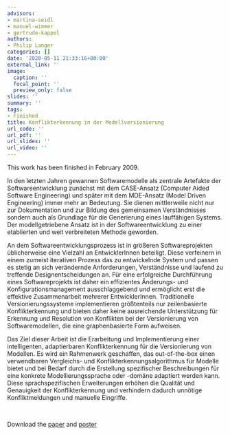 ```yaml
---
advisors:
- martina-seidl
- manuel-wimmer
- gertrude-kappel
authors:
- Philip Langer
categories: []
date: '2020-05-11 21:33:16+00:00'
external_link: ''
image:
  caption: ''
  focal_point: ''
  preview_only: false
slides: ''
summary: ''
tags:
- Finished
title: Konflikterkennung in der Modellversionierung
url_code: ''
url_pdf: ''
url_slides: ''
url_video: ''
---
```


This work has been finished in February 2009.

In den letzten Jahren gewannen Softwaremodelle als zentrale Artefakte der Softwareentwicklung zunächst mit dem CASE-Ansatz (Computer Aided Software Engineering) und später mit dem MDE-Ansatz (Model Driven Engineering) immer mehr an Bedeutung. Sie dienen mittlerweile nicht nur zur Dokumentation und zur Bildung des gemeinsamen Verständnisses sondern auch als Grundlage für die Generierung eines lauffähigen Systems. Der modellgetriebene Ansatz ist in der Softwareentwicklung zu einer etablierten und weit verbreiteten Methode geworden.

An dem Softwareentwicklungsprozess ist in größeren Softwareprojekten üblicherweise eine Vielzahl an EntwicklerInnen beteiligt. Diese verfeinern in einem zumeist iterativen Prozess das zu entwickelnde System und passen es stetig an sich verändernde Anforderungen, Verständnisse und laufend zu treffende Designentscheidungen an. Für eine erfolgreiche Durchführung eines Softwareprojekts ist daher ein effizientes Änderungs- und Konfigurationsmanagement ausschlaggebend und ermöglicht erst die effektive Zusammenarbeit mehrerer EntwicklerInnen. Traditionelle Versionierungssysteme implementieren größtenteils nur zeilenbasierte Konflikterkennung und bieten daher keine ausreichende Unterstützung für Erkennung und Resolution von Konflikten bei der Versionierung von Softwaremodellen, die eine graphenbasierte Form aufweisen.

Das Ziel dieser Arbeit ist die Erarbeitung und Implementierung einer intelligenten, adaptierbaren Konflikterkennung für die Versionierung von Modellen. Es wird ein Rahmenwerk geschaffen, das out-of-the-box einen verwendbaren Vergleichs- und Konflikterkennungsalgorithmus für Modelle bietet und bei Bedarf durch die Erstellung spezifischer Beschreibungen für eine konkrete Modellierungssprache oder -domäne adaptiert werden kann. Diese sprachspezifischen Erweiterungen erhöhen die Qualität und Genauigkeit der Konflikterkennung und verhindern dadurch unnötige Konfliktmeldungen und manuelle Eingriffe.

&nbsp;

 Download the [paper](https://www.big.tuwien.ac.at/app/uploads/2016/10/Langer_paper.pdf) and [poster](https://www.big.tuwien.ac.at/app/uploads/2016/10/Langer_poster.pdf)